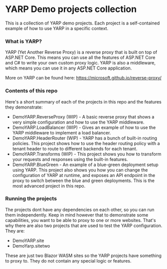 # YARP Demo projects collection

This is a collection of YARP demo projects. Each project is a self-contained example of how to use YARP in a specific
context.

### What is YARP?

YARP (Yet Another Reverse Proxy) is a reverse proxy that is built on top of ASP.NET Core. This means you can use all the
features of ASP.NET Core and C# to write your own custom proxy logic. YARP is also a middleware, which means you can use
it in any ASP.NET Core application.

More on YARP can be found here: https://microsoft.github.io/reverse-proxy/

### Contents of this repo

Here's a short summary of each of the projects in this repo and the features they demonstrate:

* DemoYARP.ReverseProxy (WIP) - A basic reverse proxy that shows a very simple configuration and how to use the YARP
  middleware.
* DemoYARP.LoadBalancer (WIP) - Gives an example of how to use the YARP middleware to implement a load balancer.
* DemoYARP.HeaderRouter (WIP) - YARP has a bunch of built-in routing policies. This project shows how to use the header
  routing policy
  with a tenant header to route to different backends for each tenant.
* DemoYARP.Transforms (WIP) - This project shows you how to transform your requests and responses using the built-in features.
* DemoYARP.BlueGreen - An example of a blue-green deployment setup using YARP. This project also shows you
  how you can
  change the
  configuration of YARP at runtime, and exposes an API endpoint in the proxy to switch between the blue and green
  deployments. This is the most advanced project in this repo.

### Running the projects

The projects dont have any dependencies on each other, so you can run them independently. Keep in mind however that to
demonstrate some capabilities, you want to be able to proxy to one or more websites. That's why there are also two
projects
that are used to test the YARP configuration. They are:

* DemoYARP.site
* DemoYarp.sitetwo

These are just two Blazor WASM sites so the YARP projects have something to proxy to. They do not contain any special
logic or features.




